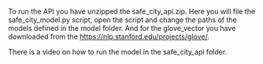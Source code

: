 
To run the API you have unzipped the safe_city_api.zip. Here you will file the safe_city_model.py script, open the script and change the paths of the models defined in the model folder.  And for the glove_vector you have downloaded from the https://nlp.stanford.edu/projects/glove/.

There is a video on how to run the model in the safe_city_api folder.
